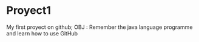 # Proyect1
My first proyect on github; OBJ : Remember the java language programme and learn how to use GitHub

